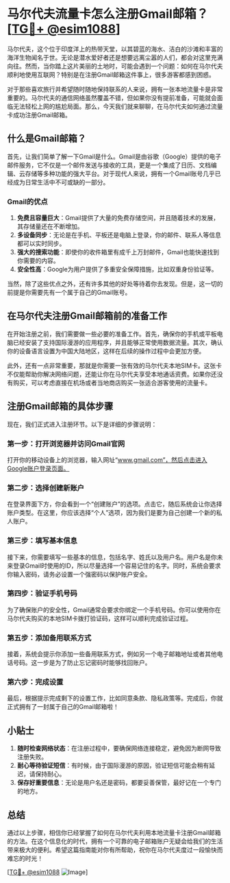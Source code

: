 # 马尔代夫流量卡怎么注册Gmail邮箱？[[TG💪+ @esim1088](https://t.me/s/esim1088)]

马尔代夫，这个位于印度洋上的热带天堂，以其碧蓝的海水、洁白的沙滩和丰富的海洋生物闻名于世。无论是潜水爱好者还是想要远离尘嚣的人们，都会对这里充满向往。然而，当你踏上这片美丽的土地时，可能会遇到一个问题：如何在马尔代夫顺利地使用互联网？特别是在注册Gmail邮箱这件事上，很多游客都感到困惑。

对于那些喜欢旅行并希望随时随地保持联系的人来说，拥有一张本地流量卡是非常重要的。马尔代夫的通信网络虽然覆盖不错，但如果你没有提前准备，可能就会面临无法轻松上网的尴尬局面。那么，今天我们就来聊聊，在马尔代夫如何通过流量卡成功注册Gmail邮箱。

## 什么是Gmail邮箱？

首先，让我们简单了解一下Gmail是什么。Gmail是由谷歌（Google）提供的电子邮件服务，它不仅是一个邮件发送与接收的工具，更是一个集成了日历、文档编辑、云存储等多种功能的强大平台。对于现代人来说，拥有一个Gmail账号几乎已经成为日常生活中不可或缺的一部分。

### Gmail的优点

1. **免费且容量巨大**：Gmail提供了大量的免费存储空间，并且随着技术的发展，其存储量还在不断增加。
2. **多设备同步**：无论是在手机、平板还是电脑上登录，你的邮件、联系人等信息都可以实时同步。
3. **强大的搜索功能**：即使你的收件箱里有成千上万封邮件，Gmail也能快速找到你需要的内容。
4. **安全性高**：Google为用户提供了多重安全保障措施，比如双重身份验证等。

当然，除了这些优点之外，还有许多其他的好处等待着你去发现。但是，这一切的前提是你需要先有一个属于自己的Gmail账号。

## 在马尔代夫注册Gmail邮箱前的准备工作

在开始注册之前，我们需要做一些必要的准备工作。首先，确保你的手机或平板电脑已经安装了支持国际漫游的应用程序，并且能够正常使用数据流量。其次，确认你的设备语言设置为中国大陆地区，这样在后续的操作过程中会更加方便。

此外，还有一点非常重要，那就是你需要一张有效的马尔代夫本地SIM卡。这张卡不仅能帮助你解决网络问题，还能让你在马尔代夫享受本地通话资费。如果你还没有购买，可以考虑直接在机场或者当地商店购买一张适合游客使用的流量卡。

## 注册Gmail邮箱的具体步骤

现在，我们正式进入注册环节。以下是详细的步骤说明：

### 第一步：打开浏览器并访问Gmail官网

打开你的移动设备上的浏览器，输入网址“www.gmail.com”，然后点击进入Google账户登录页面。

### 第二步：选择创建新账户

在登录界面下方，你会看到一个“创建账户”的选项。点击它，随后系统会让你选择账户类型。在这里，你应该选择“个人”选项，因为我们是要为自己创建一个新的私人账户。

### 第三步：填写基本信息

接下来，你需要填写一些基本的信息，包括名字、姓氏以及用户名。用户名是你未来登录Gmail时使用的ID，所以尽量选择一个容易记住的名字。同时，系统会要求你输入密码，请务必设置一个强密码以保护账户安全。

### 第四步：验证手机号码

为了确保账户的安全性，Gmail通常会要求你绑定一个手机号码。你可以使用你在马尔代夫购买的本地SIM卡拨打验证码，这样可以顺利完成验证过程。

### 第五步：添加备用联系方式

接着，系统会提示你添加一些备用联系方式，例如另一个电子邮箱地址或者其他电话号码。这一步是为了防止忘记密码时能够找回账户。

### 第六步：完成设置

最后，根据提示完成剩下的设置工作，比如同意条款、隐私政策等。完成后，你就正式拥有了一封属于自己的Gmail邮箱啦！

## 小贴士

1. **随时检查网络状态**：在注册过程中，要确保网络连接稳定，避免因为断网导致注册失败。
2. **耐心等待验证短信**：有时候，由于国际漫游的原因，验证短信可能会稍有延迟，请保持耐心。
3. **保存好重要信息**：无论是用户名还是密码，都要妥善保管，最好记在一个专门的地方。

## 总结

通过以上步骤，相信你已经掌握了如何在马尔代夫利用本地流量卡注册Gmail邮箱的方法。在这个信息化的时代，拥有一个可靠的电子邮箱账户无疑会给我们的生活带来极大的便利。希望这篇指南能对你有所帮助，祝你在马尔代夫度过一段愉快而难忘的时光！

[[TG💪+ @esim1088](https://t.me/s/esim1088) ![Image](https://i.postimg.cc/4NQfJmqS/Snipaste-2025-05-13-00-14-12.png)]